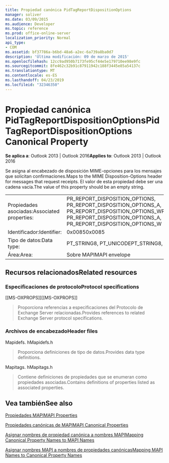```yaml
---
title: Propiedad canónica PidTagReportDispositionOptions
manager: soliver
ms.date: 03/09/2015
ms.audience: Developer
ms.topic: reference
ms.prod: office-online-server
localization_priority: Normal
api_type:
- COM
ms.assetid: bf37786a-b6bd-48a6-a2ec-6a739a8ba0d7
description: 'Última modificación: 09 de marzo de 2015'
ms.openlocfilehash: 12cc9ad950b7173fe95cf44e5e179710ee98e9fc
ms.sourcegitcommit: 8fe462c32b91c87911942c188f3445e85a54137c
ms.translationtype: MT
ms.contentlocale: es-ES
ms.lasthandoff: 04/23/2019
ms.locfileid: "32346350"
---
```

# <a name="pidtagreportdispositionoptions-canonical-property"></a><span data-ttu-id="f334c-103">Propiedad canónica PidTagReportDispositionOptions</span><span class="sxs-lookup"><span data-stu-id="f334c-103">PidTagReportDispositionOptions Canonical Property</span></span>

  
  
<span data-ttu-id="f334c-104">**Se aplica a**: Outlook 2013 | Outlook 2016</span><span class="sxs-lookup"><span data-stu-id="f334c-104">**Applies to**: Outlook 2013 | Outlook 2016</span></span> 
  
<span data-ttu-id="f334c-105">Se asigna al encabezado de disposición MIME-opciones para los mensajes que solicitan confirmaciones.</span><span class="sxs-lookup"><span data-stu-id="f334c-105">Maps to the MIME Disposition-Options header for messages that request receipts.</span></span> <span data-ttu-id="f334c-106">El valor de esta propiedad debe ser una cadena vacía.</span><span class="sxs-lookup"><span data-stu-id="f334c-106">The value of this property should be an empty string.</span></span>
  
|||
|:-----|:-----|
|<span data-ttu-id="f334c-107">Propiedades asociadas:</span><span class="sxs-lookup"><span data-stu-id="f334c-107">Associated properties:</span></span>  <br/> |<span data-ttu-id="f334c-108">PR_REPORT_DISPOSITION_OPTIONS, PR_REPORT_DISPOSITION_OPTIONS_A, PR_REPORT_DISPOSITION_OPTIONS_W</span><span class="sxs-lookup"><span data-stu-id="f334c-108">PR_REPORT_DISPOSITION_OPTIONS, PR_REPORT_DISPOSITION_OPTIONS_A, PR_REPORT_DISPOSITION_OPTIONS_W</span></span>  <br/> |
|<span data-ttu-id="f334c-109">Identificador:</span><span class="sxs-lookup"><span data-stu-id="f334c-109">Identifier:</span></span>  <br/> |<span data-ttu-id="f334c-110">0x0085</span><span class="sxs-lookup"><span data-stu-id="f334c-110">0x0085</span></span>  <br/> |
|<span data-ttu-id="f334c-111">Tipo de datos:</span><span class="sxs-lookup"><span data-stu-id="f334c-111">Data type:</span></span>  <br/> |<span data-ttu-id="f334c-112">PT_STRING8, PT_UNICODE</span><span class="sxs-lookup"><span data-stu-id="f334c-112">PT_STRING8, PT_UNICODE</span></span>  <br/> |
|<span data-ttu-id="f334c-113">Área:</span><span class="sxs-lookup"><span data-stu-id="f334c-113">Area:</span></span>  <br/> |<span data-ttu-id="f334c-114">Sobre MAPI</span><span class="sxs-lookup"><span data-stu-id="f334c-114">MAPI envelope</span></span>  <br/> |
   
## <a name="related-resources"></a><span data-ttu-id="f334c-115">Recursos relacionados</span><span class="sxs-lookup"><span data-stu-id="f334c-115">Related resources</span></span>

### <a name="protocol-specifications"></a><span data-ttu-id="f334c-116">Especificaciones de protocolo</span><span class="sxs-lookup"><span data-stu-id="f334c-116">Protocol specifications</span></span>

<span data-ttu-id="f334c-117">[[MS-OXPROPS]]</span><span class="sxs-lookup"><span data-stu-id="f334c-117">[[MS-OXPROPS]]</span></span> 
  
> <span data-ttu-id="f334c-118">Proporciona referencias a especificaciones del Protocolo de Exchange Server relacionadas.</span><span class="sxs-lookup"><span data-stu-id="f334c-118">Provides references to related Exchange Server protocol specifications.</span></span>
    
### <a name="header-files"></a><span data-ttu-id="f334c-119">Archivos de encabezado</span><span class="sxs-lookup"><span data-stu-id="f334c-119">Header files</span></span>

<span data-ttu-id="f334c-120">Mapidefs. h</span><span class="sxs-lookup"><span data-stu-id="f334c-120">Mapidefs.h</span></span>
  
> <span data-ttu-id="f334c-121">Proporciona definiciones de tipo de datos.</span><span class="sxs-lookup"><span data-stu-id="f334c-121">Provides data type definitions.</span></span>
    
<span data-ttu-id="f334c-122">Mapitags. h</span><span class="sxs-lookup"><span data-stu-id="f334c-122">Mapitags.h</span></span>
  
> <span data-ttu-id="f334c-123">Contiene definiciones de propiedades que se enumeran como propiedades asociadas.</span><span class="sxs-lookup"><span data-stu-id="f334c-123">Contains definitions of properties listed as associated properties.</span></span>
    
## <a name="see-also"></a><span data-ttu-id="f334c-124">Vea también</span><span class="sxs-lookup"><span data-stu-id="f334c-124">See also</span></span>



[<span data-ttu-id="f334c-125">Propiedades MAPI</span><span class="sxs-lookup"><span data-stu-id="f334c-125">MAPI Properties</span></span>](mapi-properties.md)
  
[<span data-ttu-id="f334c-126">Propiedades canónicas de MAPI</span><span class="sxs-lookup"><span data-stu-id="f334c-126">MAPI Canonical Properties</span></span>](mapi-canonical-properties.md)
  
[<span data-ttu-id="f334c-127">Asignar nombres de propiedad canónica a nombres MAPI</span><span class="sxs-lookup"><span data-stu-id="f334c-127">Mapping Canonical Property Names to MAPI Names</span></span>](mapping-canonical-property-names-to-mapi-names.md)
  
[<span data-ttu-id="f334c-128">Asignar nombres MAPI a nombres de propiedades canónicas</span><span class="sxs-lookup"><span data-stu-id="f334c-128">Mapping MAPI Names to Canonical Property Names</span></span>](mapping-mapi-names-to-canonical-property-names.md)

